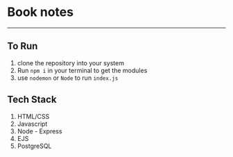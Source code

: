 <h1>Book notes</h1>
<hr>
<h2>To Run</h2>
<ol>
    <li>clone the repository into your system</li>
    <li>Run <code>npm i</code> in your terminal to get the modules</li>
    <li>use <code>nodemon</code> or <code>Node</code> to run <code>index.js</code></li>
</ol>

<h2>Tech Stack</h2>
<ol>
    <li>HTML/CSS</li>
    <li>Javascript</li>
    <li>Node - Express</li>
    <li>EJS</li>
    <li>PostgreSQL</li>
</ol>
